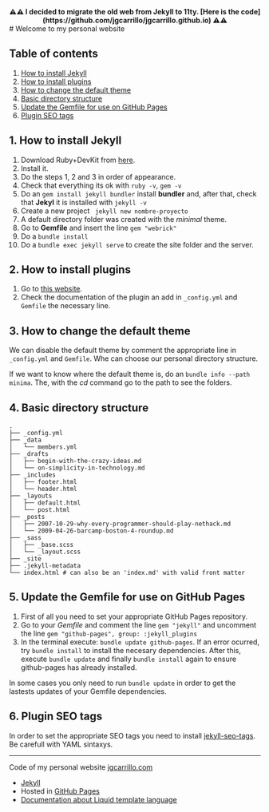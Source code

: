 <div align="center">
    <b>⚠️⚠️ I decided to migrate the old web from Jekyll to 11ty. [Here is the code](https://github.com/jgcarrillo/jgcarrillo.github.io) ⚠️⚠️</b>
</div>
# Welcome to my personal website

## Table of contents

1. [How to install Jekyll](#1-how-to-install-jekyll)
2. [How to install plugins](#2-how-to-install-plugins)
3. [How to change the default theme](#3-how-to-change-the-default-theme)
4. [Basic directory structure](#4-basic-directory-structure)
5. [Update the Gemfile for use on GitHub Pages](#5-update-the-gemfile-for-use-on-github-pages)
6. [Plugin SEO tags](#6-plugin-seo-tags)

## 1. How to install Jekyll

1. Download Ruby+DevKit from [here](https://jekyllrb.com/docs/installation/windows/).
2. Install it.
3. Do the steps 1, 2 and 3 in order of appearance.
4. Check that everything its ok with `ruby -v`, `gem -v`
5. Do an `gem install jekyll bundler` install **bundler** and, after that, check that **Jekyl** it is installed with `jekyll -v`
6. Create a new project ` jekyll new nombre-proyecto`
7. A default directory folder was created with the _minimal_ theme.
8. Go to **Gemfile** and insert the line `gem "webrick"`
9. Do a `bundle install`
10. Do a `bundle exec jekyll serve` to create the site folder and the server.

## 2. How to install plugins

1. Go to [this website](https://jekyllrb.com/docs/plugins/your-first-plugin/).
2. Check the documentation of the plugin an add in `_config.yml` and `Gemfile` the necessary line.

## 3. How to change the default theme

We can disable the default theme by comment the appropriate line in `_config.yml` and `Gemfile`. Whe can choose our personal directory structure.

If we want to know where the default theme is, do an `bundle info --path minima`. The, with the _cd_ command go to the path to see the folders.

## 4. Basic directory structure

```
.
├── _config.yml
├── _data
│   └── members.yml
├── _drafts
│   ├── begin-with-the-crazy-ideas.md
│   └── on-simplicity-in-technology.md
├── _includes
│   ├── footer.html
│   └── header.html
├── _layouts
│   ├── default.html
│   └── post.html
├── _posts
│   ├── 2007-10-29-why-every-programmer-should-play-nethack.md
│   └── 2009-04-26-barcamp-boston-4-roundup.md
├── _sass
│   ├── _base.scss
│   └── _layout.scss
├── _site
├── .jekyll-metadata
└── index.html # can also be an 'index.md' with valid front matter
```

## 5. Update the Gemfile for use on GitHub Pages

1. First of all you need to set your appropriate GitHub Pages repository.
2. Go to your _Gemfile_ and comment the line `gem "jekyll"` and uncomment the line `gem "github-pages", group: :jekyll_plugins`
3. In the terminal execute: `bundle update github-pages`. If an error ocurred, try `bundle install` to install the necesary dependencies. After this, execute `bundle update` and finally `bundle install` again to ensure github-pages has already installed.

In some cases you only need to run `bundle update` in order to get the lastests updates of your Gemfile dependencies.

## 6. Plugin SEO tags

In order to set the appropriate SEO tags you need to install [jekyll-seo-tags](https://github.com/jekyll/jekyll-seo-tag). Be carefull with YAML sintaxys.

---

Code of my personal website [jgcarrillo.com](https://jgcarrillo.com)

-   [Jekyll](https://jekyllrb.com/)
-   Hosted in [GitHub Pages](https://github.com/)
-   [Documentation about Liquid template language](https://shopify.github.io/liquid/)
